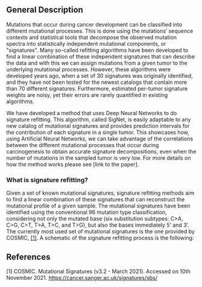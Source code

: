## General Description 

Mutations that occur during cancer development can be classified into different mutational processes. This is done using the mutations’ sequence contexts and statistical tools that decompose the observed mutation spectra into statistically independent mutational components, or "signatures". Many so-called refitting algorithms have been developed to find a linear combination of these independent signatures that can describe the data and with this we can assign mutations from a given tumor to the underlying mutational processes. However, these algorithms were developed years ago, when a set of 30 signatures was originally identified, and they have not been tested for the newest catalogs that contain more than 70 different signatures. Furthermore, estimated per-tumor signature weights are noisy, yet their errors are rarely quantified in existing algorithms. 

We have developed a method that uses Deep Neural Networks to do signature refitting. This algorithm, called SigNet, is easily adaptable to any new catalog of mutational signatures and provides prediction intervals for the contribution of each signature in a single tumor. This showcases how, using Artificial Neural Networks, we can take advantage of the correlations between the different mutational processes that occur during carcinogenesis to obtain accurate signature decompositions, even when the number of mutations in the sampled tumor is very low. For more details on how the method works please see [link to the paper].

### What is signature refitting?

Given a set of known mutational signatures, signature refitting methods aim to find a linear combination of these signatures that can reconstruct the mutational profile of a given sample. The mutational signatures have been identified using the conventional 96 mutation type classification, considering not only the mutated base (six substitution subtypes: C>A, C>G, C>T, T>A, T>C, and T>G), but also the bases immediately 5’ and 3’. The currently most used set of mutational signatures is the one provided by COSMIC, [[1]](#1). A schematic of the signature refitting process is the following:

## References
<a id="1">[1]</a> 
COSMIC. Mutational Signatures (v3.2 - March 2021).
Accessed on 10th November 2021.
https://cancer.sanger.ac.uk/signatures/sbs/
